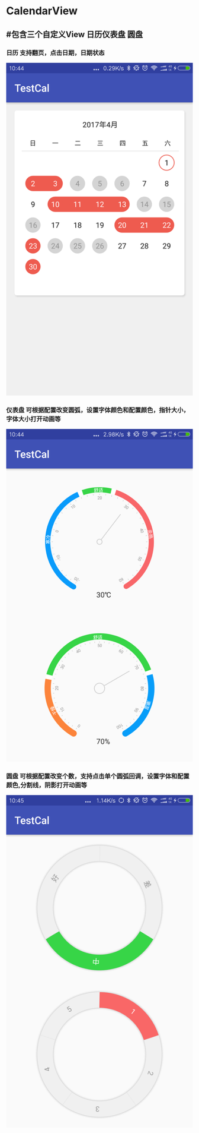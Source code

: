 CalendarView
============

#包含三个自定义View 日历仪表盘 圆盘
---------------------------------------
### 日历 支持翻页，点击日期，日期状态 ###
![github](screenshort_cal.png)

### 仪表盘 可根据配置改变圆弧，设置字体颜色和配置颜色，指针大小，字体大小打开动画等 ###
![github](screenshort_dash.png)

### 圆盘 可根据配置改变个数，支持点击单个圆弧回调，设置字体和配置颜色,分割线，阴影打开动画等 ###
![github](screenshort_ring.png)
